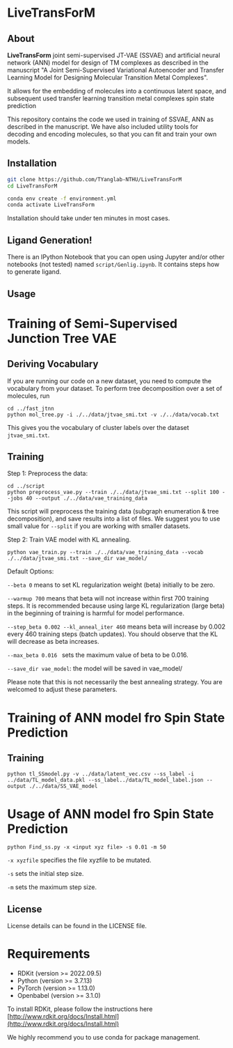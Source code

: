# LiveTransForM

## About
**LiveTransForm** joint semi-supervised JT-VAE (SSVAE) and artificial neural network (ANN) model for design of TM complexes as described in the manuscript "A Joint Semi-Supervised Variational Autoencoder and Transfer Learning Model for Designing Molecular Transition Metal Complexes".

It allows for the embedding of molecules into a continuous latent space, and subsequent used transfer learning transition metal complexes spin state prediction 

This repository contains the code we used in training of SSVAE, ANN as described in the manuscript. We have also included utility tools for decoding and encoding molecules, so that you can fit and train your own models.

## Installation
```sh
git clone https://github.com/TYanglab-NTHU/LiveTransForM
cd LiveTransForM
```

```sh
conda env create -f environment.yml
conda activate LiveTransForm
```

Installation should take under ten minutes in most cases.

## Ligand Generation!
There is an IPython Notebook that you can open using Jupyter and/or other notebooks (not tested) named `script/Genlig.ipynb`. It contains steps how to generate ligand.

## Usage

# Training of Semi-Supervised Junction Tree VAE

## Deriving Vocabulary
If you are running our code on a new dataset, you need to compute the vocabulary from your dataset.
To perform tree decomposition over a set of molecules, run
```
cd ../fast_jtnn
python mol_tree.py -i ./../data/jtvae_smi.txt -v ./../data/vocab.txt
```
This gives you the vocabulary of cluster labels over the dataset `jtvae_smi.txt`.

## Training
Step 1: Preprocess the data:
```
cd ../script
python preprocess_vae.py --train ./../data/jtvae_smi.txt --split 100 --jobs 40 --output ./../data/vae_training_data
```
This script will preprocess the training data (subgraph enumeration & tree decomposition), and save results into a list of files. We suggest you to use small value for `--split` if you are working with smaller datasets.

Step 2: Train VAE model with KL annealing.
```
python vae_train.py --train ./../data/vae_training_data --vocab ./../data/jtvae_smi.txt --save_dir vae_model/
```
Default Options:

`--beta 0` means to set KL regularization weight (beta) initially to be zero.

`--warmup 700` means that beta will not increase within first 700 training steps. It is recommended because using large KL regularization (large beta) in the beginning of training is harmful for model performance.

`--step_beta 0.002 --kl_anneal_iter 460` means beta will increase by 0.002 every 460 training steps (batch updates). You should observe that the KL will decrease as beta increases.

`--max_beta 0.016 ` sets the maximum value of beta to be 0.016.

`--save_dir vae_model`: the model will be saved in vae_model/

Please note that this is not necessarily the best annealing strategy. You are welcomed to adjust these parameters.

# Training of ANN model fro Spin State Prediction

## Training
```
python tl_SSmodel.py -v ../data/latent_vec.csv --ss_label -i ../data/TL_model_data.pkl --ss_label../data/TL_model_label.json --output ./../data/SS_VAE_model
```

# Usage of ANN model fro Spin State Prediction
```
python Find_ss.py -x <input xyz file> -s 0.01 -m 50
```
`-x xyzfile` specifies the file xyzfile to be mutated.

`-s` sets the initial step size.

`-m` sets the maximum step size.

## License
License details can be found in the LICENSE file.
# Requirements
* RDKit (version >= 2022.09.5)
* Python (version >= 3.7.13)
* PyTorch (version >= 1.13.0)
* Openbabel (version >= 3.1.0)

To install RDKit, please follow the instructions here [http://www.rdkit.org/docs/Install.html](http://www.rdkit.org/docs/Install.html)

We highly recommend you to use conda for package management.
